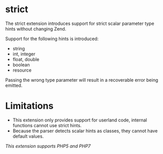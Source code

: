 strict
======

The strict extension introduces support for strict scalar parameter type hints without changing Zend.

Support for the following hints is introduced:

  * string
  * int, integer
  * float, double
  * boolean
  * resource

Passing the wrong type parameter will result in a recoverable error being emitted.

Limitations
===========

  * This extension only provides support for userland code, internal functions cannot use strict hints.
  * Because the parser detects scalar hints as classes, they cannot have default values.

*This extension supports PHP5 and PHP7*
